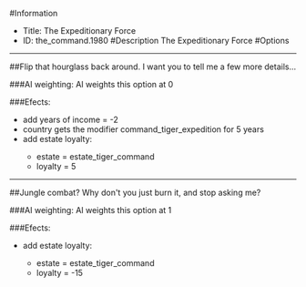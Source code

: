 #Information
 - Title: The Expeditionary Force
 - ID: the_command.1980
#Description
The Expeditionary Force
#Options

___
##Flip that hourglass back around. I want you to tell me a few more details...

###AI weighting:
AI weights this option at 0


###Efects:<ul><li>add years of income = -2</li><li>country gets the modifier command_tiger_expedition for 5 years</li><li>add estate loyalty:</li><ul><li>estate = estate_tiger_command</li><li>loyalty = 5</li></ul></ul>

___
##Jungle combat? Why don't you just burn it, and stop asking me?

###AI weighting:
AI weights this option at 1


###Efects:<ul><li>add estate loyalty:</li><ul><li>estate = estate_tiger_command</li><li>loyalty = -15</li></ul></ul>
